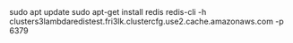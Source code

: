 <Run Ec2 cluster and then you can enter below>
sudo apt update
sudo apt-get install redis
redis-cli -h clusters3lambdaredistest.fri3lk.clustercfg.use2.cache.amazonaws.com -p 6379
